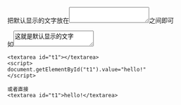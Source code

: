 把默认显示的文字放在<textarea></textarea>之间即可

 

如<textarea>这就是默认显示的文字</textarea>

```
<textarea id="t1"></textarea>
<script>
document.getElementById("t1").value="hello!"
</script> 

或者直接
<textarea id="t1">hello!</textarea>
```